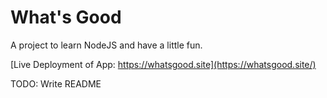 # What's Good
A project to learn NodeJS and have a little fun. 

[Live Deployment of App: https://whatsgood.site](https://whatsgood.site/)


TODO: Write README
